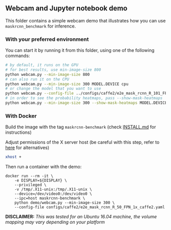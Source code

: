 ## Webcam and Jupyter notebook demo

This folder contains a simple webcam demo that illustrates how you can use `maskrcnn_benchmark` for inference.

### With your preferred environment

You can start it by running it from this folder, using one of the following commands:

```bash
# by default, it runs on the GPU
# for best results, use min-image-size 800
python webcam.py --min-image-size 800
# can also run it on the CPU
python webcam.py --min-image-size 300 MODEL.DEVICE cpu
# or change the model that you want to use
python webcam.py --config-file ../configs/caffe2/e2e_mask_rcnn_R_101_FPN_1x_caffe2.yaml --min-image-size 300 MODEL.DEVICE cpu
# in order to see the probability heatmaps, pass --show-mask-heatmaps
python webcam.py --min-image-size 300 --show-mask-heatmaps MODEL.DEVICE cpu
```

### With Docker

Build the image with the tag `maskrcnn-benchmark` (check [INSTALL.md](../INSTALL.md) for instructions)

Adjust permissions of the X server host (be careful with this step, refer to
[here](http://wiki.ros.org/docker/Tutorials/GUI) for alternatives)

```bash
xhost +
``` 

Then run a container with the demo:

```
docker run --rm -it \
    -e DISPLAY=${DISPLAY} \
    --privileged \
    -v /tmp/.X11-unix:/tmp/.X11-unix \
    --device=/dev/video0:/dev/video0 \
    --ipc=host maskrcnn-benchmark \
    python demo/webcam.py --min-image-size 300 \
    --config-file configs/caffe2/e2e_mask_rcnn_R_50_FPN_1x_caffe2.yaml
```

**DISCLAIMER:** *This was tested for an Ubuntu 16.04 machine, the volume mapping may vary depending on your platform*
